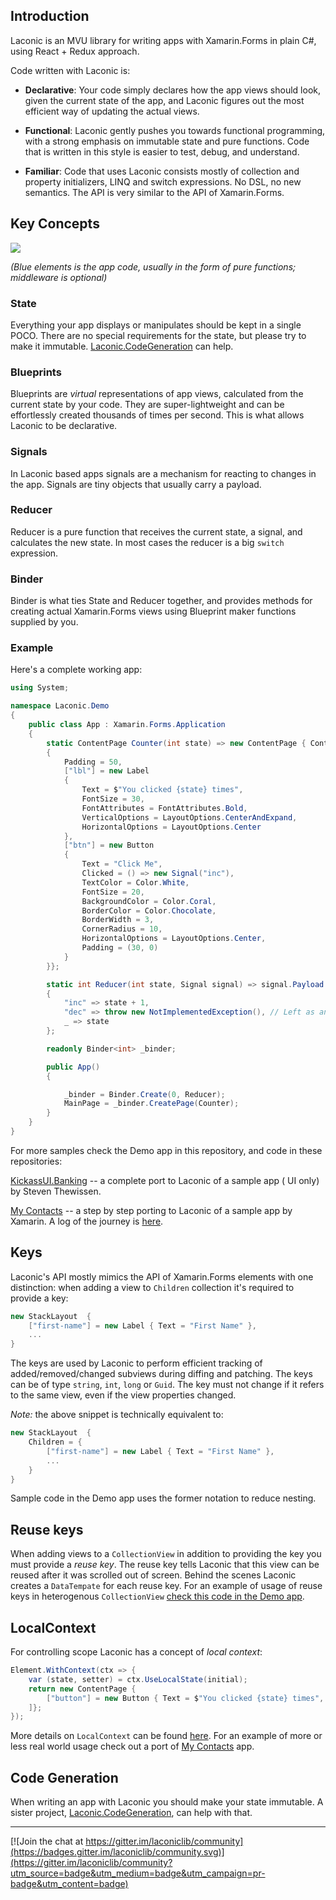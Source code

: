 ## Introduction

Laconic is an MVU library for writing apps with Xamarin.Forms in plain C#, using React + Redux approach.

Code written with Laconic is:

- **Declarative**: Your code simply declares how the app views should look, given the current state of the app, and
  Laconic figures out the most efficient way of updating the actual views.

- **Functional**: Laconic gently pushes you towards functional programming, with a strong emphasis on immutable state
  and pure functions. Code that is written in this style is easier to test, debug, and understand.

- **Familiar**: Code that uses Laconic consists mostly of collection and property initializers, LINQ and switch
  expressions. No DSL, no new semantics. The API is very similar to the API of Xamarin.Forms.

## Key Concepts

<div style="max-width:369px;max-height:669px;">
    <img src="assets/flow-with-middleware.png">
</div>

_(Blue elements is the app code, usually in the form of pure functions; middleware is optional)_

### State

Everything your app displays or manipulates should be kept in a single POCO. There are no special requirements for the
state, but please try to make it immutable. [Laconic.CodeGeneration]() can help.

### Blueprints

Blueprints are _virtual_ representations of app views, calculated from the current state by your code. They are
super-lightweight and can be effortlessly created thousands of times per second. This is what allows Laconic to be declarative.

### Signals

In Laconic based apps signals are a mechanism for reacting to changes in the app. Signals are tiny objects that usually 
carry a payload.

### Reducer

Reducer is a pure function that receives the current state, a signal, and calculates the new state. In most cases the
reducer is a big `switch` expression.

### Binder

Binder is what ties State and Reducer together, and provides methods for creating actual Xamarin.Forms views using
Blueprint maker functions supplied by you. 

### Example

Here's a complete working app:

``` csharp
using System;

namespace Laconic.Demo
{
    public class App : Xamarin.Forms.Application
    {
        static ContentPage Counter(int state) => new ContentPage { Content = new StackLayout
        {
            Padding = 50,
            ["lbl"] = new Label
            {
                Text = $"You clicked {state} times",
                FontSize = 30,
                FontAttributes = FontAttributes.Bold,
                VerticalOptions = LayoutOptions.CenterAndExpand,
                HorizontalOptions = LayoutOptions.Center
            },
            ["btn"] = new Button
            {
                Text = "Click Me",
                Clicked = () => new Signal("inc"),
                TextColor = Color.White,
                FontSize = 20,
                BackgroundColor = Color.Coral,
                BorderColor = Color.Chocolate,
                BorderWidth = 3,
                CornerRadius = 10,
                HorizontalOptions = LayoutOptions.Center,
                Padding = (30, 0)
            }
        }};

        static int Reducer(int state, Signal signal) => signal.Payload switch
        {
            "inc" => state + 1,
            "dec" => throw new NotImplementedException(), // Left as an exercise for the reader
            _ => state
        };

        readonly Binder<int> _binder;

        public App()
        {

            _binder = Binder.Create(0, Reducer);
            MainPage = _binder.CreatePage(Counter);
        }
    }
}
```

For more samples check the Demo app in this repository, and code in these repositories:

[KickassUI.Banking](https://github.com/shirshov/KickassUI.Banking) -- a complete port to Laconic of a sample app 
( UI only) by Steven Thewissen.

[My Contacts](https://github.com/shirshov/app-contacts) -- a step by step porting to Laconic of a sample app by Xamarin.
A log of the journey is [here](https://omnitalented.com/converting-my-contacts-step-1/).

## Keys

Laconic's API mostly mimics the API of Xamarin.Forms elements with one distinction: when adding a view to `Children`
collection it's required to provide a key:

```csharp
new StackLayout  {
    ["first-name"] = new Label { Text = "First Name" },
    ...
}
```
The keys are used by Laconic to perform efficient tracking of added/removed/changed subviews during diffing and
patching. The keys can be of type `string`, `int`, `long` or `Guid`. The key must not change if it refers to the same view,
even if the view properties changed.

*Note:* the above snippet is technically equivalent to:
```csharp
new StackLayout  {
    Children = {
        ["first-name"] = new Label { Text = "First Name" },
        ...
    }
}
```

Sample code in the Demo app uses the former notation to reduce nesting.

## Reuse keys

When adding views to a `CollectionView` in addition to providing the key you must provide a *reuse key*. The reuse key
tells Laconic that this view can be reused after it was scrolled out of screen. Behind the scenes Laconic creates a
`DataTempate` for each reuse key. For an example of usage of reuse keys in heterogenous `CollectionView` 
[check this code in the Demo app](https://github.com/shirshov/laconic/blob/master/demo/app/GroupedCollectionView.cs).

## LocalContext

For controlling scope Laconic has a concept of *local context*:

```csharp
Element.WithContext(ctx => {
    var (state, setter) = ctx.UseLocalState(initial);
    return new ContentPage {
        ["button"] = new Button { Text = $"You clicked {state} times", Clicked = () => setter(state + 1)},
    ]};
});
```
More details on `LocalContext` can be found [here](https://omnitalented.com/converting-my-contacts-step-3/).
For an example of more or less real world usage check out a port of [My Contacts]() app.

## Code Generation

When writing an app with Laconic you should make your state immutable. A sister project, 
[Laconic.CodeGeneration](https://github.com/shirshov/laconic/tree/master/codegen), can help with that.
___

[![Join the chat at https://gitter.im/laconiclib/community](https://badges.gitter.im/laconiclib/community.svg)](https://gitter.im/laconiclib/community?utm_source=badge&utm_medium=badge&utm_campaign=pr-badge&utm_content=badge)

